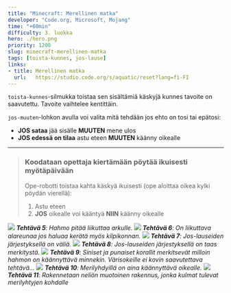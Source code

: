 ```yaml
---
title: "Minecraft: Merellinen matka"
developer: "Code.org, Microsoft, Mojang"
time: "+60min"
difficulty: 3. luokka
hero: ./hero.png
priority: 1200
slug: minecraft-merellinen-matka
tags: [toista-kunnes, jos-lause]
links:
- title: Merellinen matka
  url:   https://studio.code.org/s/aquatic/reset?lang=fi-FI
---
```

`toista-kunnes`-silmukka toistaa sen sisältämiä käskyjä kunnes tavoite on saavutettu. Tavoite vaihtelee kentittäin.

`jos-muuten`-lohkon avulla voi valita mitä tehdään jos ehto on tosi tai epätosi:
- **JOS sataa** jää sisälle **MUUTEN** mene ulos
- **JOS edessä on tilaa** astu eteen **MUUTEN** käänny oikealle

---

> ### Koodataan opettaja kiertämään pöytää ikuisesti myötäpäivään
> Ope-robotti toistaa kahta käskyä ikuisesti (ope aloittaa oikea kylki pöydän vierellä):
> 1) Astu eteen
> 2) **JOS** oikealle voi kääntyä **NIIN** käänny oikealle


![](/minecraft-ocean/ex5.jpg)
***Tehtävä 5**: Hahmo pitää liikuttaa arkulle.*
![](/minecraft-ocean/ex6.jpg)
***Tehtävä 6**: On liikuttava alareunaa jos haluaa kerätä myös kilpikonnan.*
![](/minecraft-ocean/ex7.jpg)
***Tehtävä 7**: Jos-lauseiden järjestyksellä on väliä.*
![](/minecraft-ocean/ex8.jpg)
***Tehtävä 8**: Jos-lauseiden järjestyksellä on taas merkitystä.*
![](/minecraft-ocean/ex9.jpg)
***Tehtävä 9**: Siniset ja punaiset korallit merkitsevät milloin hahmon on käännyttävä minnekin. Värisokeille ei kovin saavutettava tehtävä...*
![](/minecraft-ocean/ex10.jpg)
***Tehtävä 10**: Merilyhdyillä on aina käännyttävä oikealle.*
![](/minecraft-ocean/ex11.jpg)
***Tehtävä 11**: Rakennetaan neliön muotoinen rakennus, jonka kulmat tulevat merilyhtyjen kohdalle*
